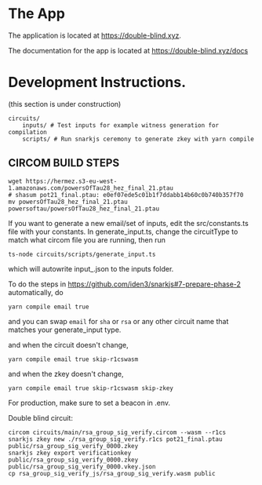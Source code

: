 # The App
The application is located at https://double-blind.xyz.

The documentation for the app is located at https://double-blind.xyz/docs

# Development Instructions.

(this section is under construction)

```
circuits/
    inputs/ # Test inputs for example witness generation for compilation
    scripts/ # Run snarkjs ceremony to generate zkey with yarn compile
```
## CIRCOM BUILD STEPS

```
wget https://hermez.s3-eu-west-1.amazonaws.com/powersOfTau28_hez_final_21.ptau
# shasum pot21_final.ptau: e0ef07ede5c01b1f7ddabb14b60c0b740b357f70
mv powersOfTau28_hez_final_21.ptau powersoftau/powersOfTau28_hez_final_21.ptau
```

If you want to generate a new email/set of inputs, edit the src/constants.ts file with your constants.
In generate_input.ts, change the circuitType to match what circom file you are running, then run
```
ts-node circuits/scripts/generate_input.ts
```
which will autowrite input_<circuitName>.json to the inputs folder.

To do the steps in https://github.com/iden3/snarkjs#7-prepare-phase-2 automatically, do
```
yarn compile email true
```
and you can swap `email` for `sha` or `rsa` or any other circuit name that matches your generate_input type.

and when the circuit doesn't change,
```
yarn compile email true skip-r1cswasm
```

and when the zkey doesn't change,
```
yarn compile email true skip-r1cswasm skip-zkey
```

For production, make sure to set a beacon in .env.

Double blind circuit:
```
circom circuits/main/rsa_group_sig_verify.circom --wasm --r1cs
snarkjs zkey new ./rsa_group_sig_verify.r1cs pot21_final.ptau public/rsa_group_sig_verify_0000.zkey
snarkjs zkey export verificationkey public/rsa_group_sig_verify_0000.zkey public/rsa_group_sig_verify_0000.vkey.json
cp rsa_group_sig_verify_js/rsa_group_sig_verify.wasm public
```
